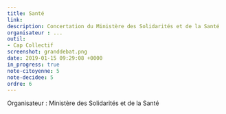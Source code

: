 ```yaml
---
title: Santé
link: 
description: Concertation du Ministère des Solidarités et de la Santé
organisateur : ...
outil:
- Cap Collectif
screenshot: granddebat.png
date: 2019-01-15 09:29:08 +0000
in_progress: true
note-citoyenne: 5
note-decidee: 5
ordre: 6
---
```


Organisateur : Ministère des Solidarités et de la Santé
